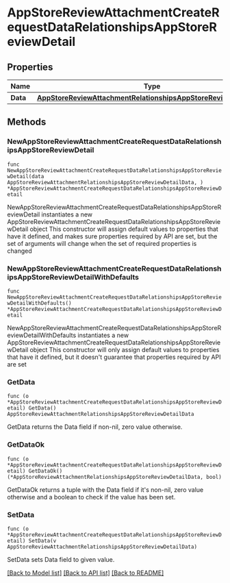 # AppStoreReviewAttachmentCreateRequestDataRelationshipsAppStoreReviewDetail

## Properties

Name | Type | Description | Notes
------------ | ------------- | ------------- | -------------
**Data** | [**AppStoreReviewAttachmentRelationshipsAppStoreReviewDetailData**](AppStoreReviewAttachmentRelationshipsAppStoreReviewDetailData.md) |  | 

## Methods

### NewAppStoreReviewAttachmentCreateRequestDataRelationshipsAppStoreReviewDetail

`func NewAppStoreReviewAttachmentCreateRequestDataRelationshipsAppStoreReviewDetail(data AppStoreReviewAttachmentRelationshipsAppStoreReviewDetailData, ) *AppStoreReviewAttachmentCreateRequestDataRelationshipsAppStoreReviewDetail`

NewAppStoreReviewAttachmentCreateRequestDataRelationshipsAppStoreReviewDetail instantiates a new AppStoreReviewAttachmentCreateRequestDataRelationshipsAppStoreReviewDetail object
This constructor will assign default values to properties that have it defined,
and makes sure properties required by API are set, but the set of arguments
will change when the set of required properties is changed

### NewAppStoreReviewAttachmentCreateRequestDataRelationshipsAppStoreReviewDetailWithDefaults

`func NewAppStoreReviewAttachmentCreateRequestDataRelationshipsAppStoreReviewDetailWithDefaults() *AppStoreReviewAttachmentCreateRequestDataRelationshipsAppStoreReviewDetail`

NewAppStoreReviewAttachmentCreateRequestDataRelationshipsAppStoreReviewDetailWithDefaults instantiates a new AppStoreReviewAttachmentCreateRequestDataRelationshipsAppStoreReviewDetail object
This constructor will only assign default values to properties that have it defined,
but it doesn't guarantee that properties required by API are set

### GetData

`func (o *AppStoreReviewAttachmentCreateRequestDataRelationshipsAppStoreReviewDetail) GetData() AppStoreReviewAttachmentRelationshipsAppStoreReviewDetailData`

GetData returns the Data field if non-nil, zero value otherwise.

### GetDataOk

`func (o *AppStoreReviewAttachmentCreateRequestDataRelationshipsAppStoreReviewDetail) GetDataOk() (*AppStoreReviewAttachmentRelationshipsAppStoreReviewDetailData, bool)`

GetDataOk returns a tuple with the Data field if it's non-nil, zero value otherwise
and a boolean to check if the value has been set.

### SetData

`func (o *AppStoreReviewAttachmentCreateRequestDataRelationshipsAppStoreReviewDetail) SetData(v AppStoreReviewAttachmentRelationshipsAppStoreReviewDetailData)`

SetData sets Data field to given value.



[[Back to Model list]](../README.md#documentation-for-models) [[Back to API list]](../README.md#documentation-for-api-endpoints) [[Back to README]](../README.md)



